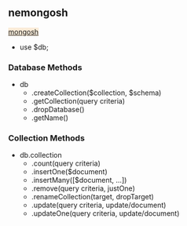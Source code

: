 ## nemongosh

<a href="https://www.mongodb.com/docs/manual/reference/method/">
<p style="background-color: antiquewhite; width: fit-content">mongosh</p>
</a>

- use $db;

### Database Methods 
- db
  - .createCollection($collection, $schema)
  - .getCollection(query criteria)
  - .dropDatabase()
  - .getName()

### Collection Methods
- db.collection
  - .count(query criteria)
  - .insertOne($document)
  - .insertMany([$document, ...])
  - .remove(query criteria, justOne)
  - .renameCollection(target, dropTarget)
  - .update(query criteria, update/document)
  - .updateOne(query criteria, update/document)

